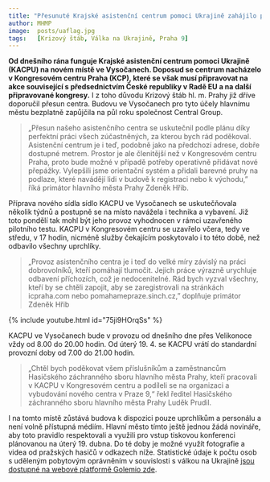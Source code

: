```yaml
---
title: "Přesunuté Krajské asistenční centrum pomoci Ukrajině zahájilo provoz ve Vysočanech"
author: MHMP
image:  posts/uaflag.jpg
tags:   [Krizový štáb, Válka na Ukrajině, Praha 9]
---
```


**Od dnešního rána funguje Krajské asistenční centrum pomoci Ukrajině (KACPU) na novém místě ve Vysočanech. Doposud se centrum nacházelo v Kongresovém centru Praha (KCP), které se však musí připravovat na akce související s předsednictvím České republiky v Radě EU a na další připravované kongresy.** I z toho důvodu Krizový štáb hl. m. Prahy již dříve doporučil přesun centra. Budovu ve Vysočanech pro tyto účely hlavnímu městu bezplatně zapůjčila na půl roku společnost Central Group.

>„Přesun našeho asistenčního centra se uskutečnil podle plánu díky perfektní práci všech zúčastněných, za kterou bych rád poděkoval. Asistenční centrum je i teď, podobně jako na předchozí adrese, dobře dostupné metrem. Prostor je ale členitější než v Kongresovém centru Praha, proto bude možné v případě potřeby operativně přidávat nové přepážky. Vylepšili jsme orientační systém a přidali barevné pruhy na podlaze, které navádějí lidi v budově k registraci nebo k východu,” říká primátor hlavního města Prahy Zdeněk Hřib.

Příprava nového sídla sídlo KACPU ve Vysočanech se uskutečňovala několik týdnů a postupně se na místo navážela i technika a vybavení. Již toto pondělí tak mohl být jeho provoz vyhodnocen v rámci uzavřeného pilotního testu. KACPU v Kongresovém centru se uzavřelo včera, tedy ve středu, v 17 hodin, nicméně služby čekajícím poskytovalo i to této době, než odbavilo všechny uprchlíky.

>„Provoz asistenčního centra je i teď do velké míry závislý na práci dobrovolníků, kteří pomáhají tlumočit. Jejich práce výrazně urychluje odbavení příchozích, což je nedocenitelné. Rád bych vyzval všechny, kteří by se chtěli zapojit, aby se zaregistrovali na stránkách icpraha.com nebo pomahamepraze.sinch.cz,” doplňuje primátor Zdeněk Hřib

{% include youtube.html id="75ji9HOrqSs" %}

KACPU ve Vysočanech bude v provozu od dnešního dne přes Velikonoce vždy od 8.00 do 20.00 hodin. Od úterý 19. 4. se KACPU vrátí do standardní provozní doby od 7.00 do 21.00 hodin.

>„Chtěl bych poděkovat všem příslušníkům a zaměstnancům Hasičského záchranného sboru hlavního města Prahy, kteří pracovali v KACPU v Kongresovém centru a podíleli se na organizaci a vybudování nového centra v Praze 9,“ řekl ředitel Hasičského záchranného sboru hlavního města Prahy Luděk Prudil.

I na tomto místě zůstává budova k dispozici pouze uprchlíkům a personálu a není volně přístupná médiím. Hlavní město tímto ještě jednou žádá novináře, aby toto pravidlo respektovali a využili pro vstup tiskovou konferenci plánovanou na úterý 19. dubna. Do té doby je možné využít fotografie a videa od pražských hasičů v odkazech níže. Statistické údaje k počtu osob s uděleným pobytovým oprávněním v souvislosti s válkou na Ukrajině [jsou dostupné na webové platformě Golemio zde](https://golemio.cz/insights/statistiky-v-souvislosti-s-valkou-na-ukrajine).